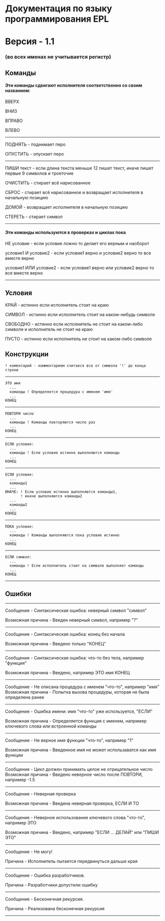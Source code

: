 # Документация по языку программирования EPL
# Версия - 1.1
### (во всех именах не учитывается регистр)
## Команды
#### Эти команды сдвигают исполнителя соответственно со своим названием:
ВВЕРХ

ВНИЗ

ВПРАВО

ВЛЕВО

----
ПОДНЯТЬ - поднимает перо

ОПУСТИТЬ - опускает перо

----
ПИШИ текст - если длина текста меньше 12 пишет текст, иначе пишет первые 9 символов и троеточие

ОЧИСТИТЬ - стирает всё нарисованное

СБРОС - стирает всё нарисованное и возвращает исполнителя в начальную позицию

ДОМОЙ - возвращает исполнителя в начальную позицию

СТЕРЕТЬ - стирает символ

----
#### Эти команды используются в проверках и циклах пока

НЕ условие - если условие ложно то делает его верным и наоборот

условие1 И условие2 - если условие1 верно и условие2 верно то все вместе верно

условие1 ИЛИ условие2 - если условие1 верно или условие2 верно то все вместе верно

----
## Условия
КРАЙ - истинно если исполнитель стоит на краю

СИМВОЛ - истинно если исполнитель стоит на каком-нибудь символе

СВОБОДНО - истинно если исполнитель не стоит на каком-либо символе
           и исполнитель не стоит на краю

ПУСТО - истинно если исполнитель не стоит на каком-либо символе


##  Конструкции
```
! коментарий - комментарием считаеся все от символа '!' до конца строки
```
----
```
ЭТО имя
  ...
  команды ! Определяется процедура с именем 'имя'
  ...
КОНЕЦ
```
----
```
ПОВТОРИ число
  ...
  команды ! Команды повторяются число раз
  ...
КОНЕЦ
```
----
```
ЕСЛИ условие:
  ...
  команды ! Если условие истинно выполняются команды
  ...
КОНЕЦ
```
----
```
ЕСЛИ условие:
  ...
  команды1
  ...
ИНАЧЕ: ! Если условие истинно выполняются команды1,
       ! иначе выполняются команды2
  ...
  команды2
  ...
КОНЕЦ
```
----
```
ПОКА условие:
  ...
  команды ! Команды выполняются пока условие истинно
  ...
КОНЕЦ
```
----
```
ЕСЛИ символ:
  ...
  команды ! Если исполнитель стоит на символе выполняет команды
  ...
КОНЕЦ
```
----
## Ошибки

----
Сообщение - Синтаксическая ошибка: неверный символ "символ"

Возможная причина - Введен неверный символ, например "?"

----

Сообщение - Синтаксическая ошибка: конец без начала

Возможная причина - Введено только "КОНЕЦ"

----

Сообщение - Синтаксическая ошибка: что-то без тела, например "функция"

Возможная причина - Введено, например ЭТО имя КОНЕЦ

----

Сообщение - Не описана процедура с именем "что-то", например "имя"
Возможная причина - Попытка вызова процедуры, которая не была определена ранее

----

Сообщение - Ошибка имени: имя "что-то" уже используется, "ЕСЛИ"

Возможная причина - Определяется функция с именем, например ключевого слова или встроенной команды

----

Сообщение - Не верное имя функции "что-то", например "1"

Возможная причина - Введенное имя не может использаватся как имя функции

----

Сообщение - Цикл должен принимать целое не отрицательное число
Возможная причина - Введено неверное число после ПОВТОРИ, например -1.5

----

Сообщение - Неверная проверка

Возможная причина - Введена неверная проверка, ЕСЛИ И ТО

----

Сообщение - Неверное использование ключевого слова "что-то", например ЭТО

Возможная причина - Введено, например "ЕСЛИ ... ДЕЛАЙ" или "ПИШИ ЭТО"

----

Сообщение - Не могу!

Причина - Исполнитель пытается передвинуться дальше края

----

Сообщение - Ошибка разработчиков.

Причина - Разработчики допустили ошибку

----

Сообщение - Бесконечная рекурсия.

Причина - Реализована бесконечная рекурсия

----